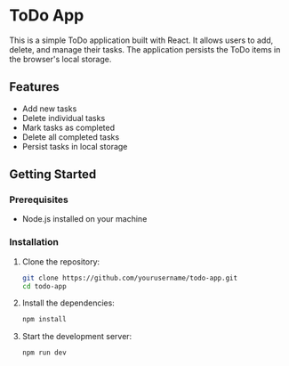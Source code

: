 # ToDo App

This is a simple ToDo application built with React. It allows users to add, delete, and manage their tasks. The application persists the ToDo items in the browser's local storage.

## Features

- Add new tasks
- Delete individual tasks
- Mark tasks as completed
- Delete all completed tasks
- Persist tasks in local storage

## Getting Started

### Prerequisites

- Node.js installed on your machine

### Installation

1. Clone the repository:

   ```sh
   git clone https://github.com/yourusername/todo-app.git
   cd todo-app
   ```

2. Install the dependencies:

   ```sh
   npm install
   ```

3. Start the development server:

   ```sh
   npm run dev
   ```
